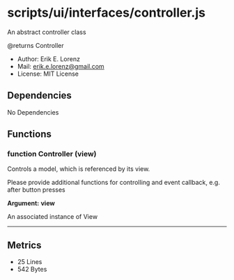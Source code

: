 # scripts/ui/interfaces/controller.js


An abstract controller class

@returns Controller
* Author: Erik E. Lorenz 
* Mail: <erik.e.lorenz@gmail.com>
* License: MIT License


## Dependencies

No Dependencies

## Functions

###   function Controller (view)
Controls a model, which is referenced by its view.

Please provide additional functions for controlling and event callback,
e.g. after button presses

**Argument:** **view**

An associated instance of View

---

## Metrics

* 25 Lines
* 542 Bytes

